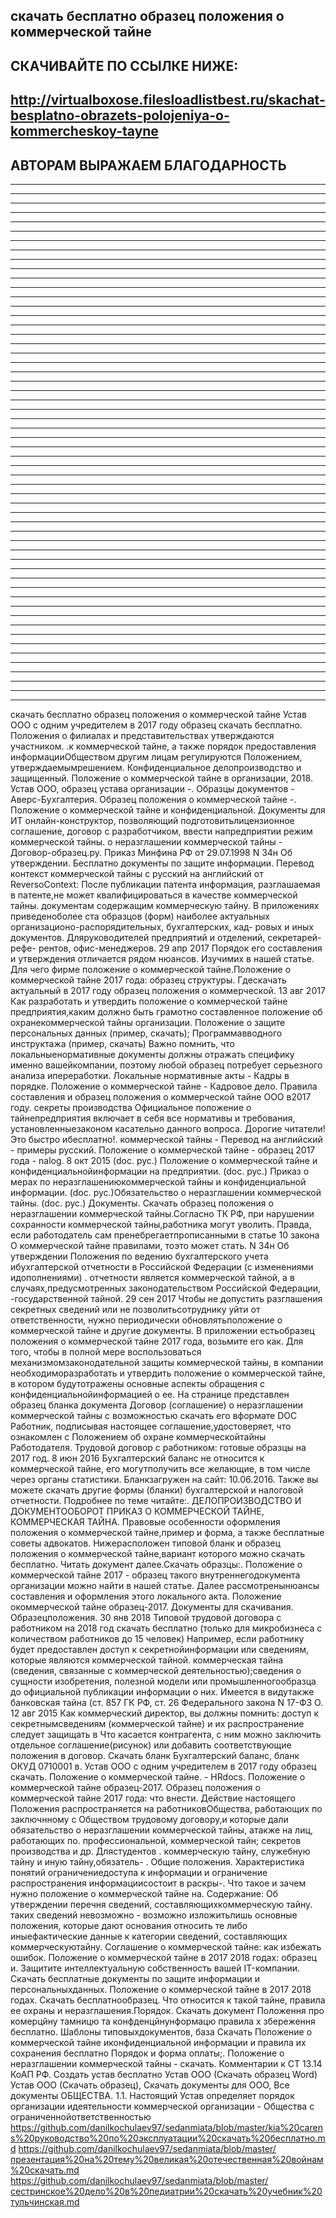 скачать бесплатно образец положения о коммерческой тайне
--------------------------------------------------
СКАЧИВАЙТЕ ПО ССЫЛКЕ НИЖЕ:
--------------------------------------------------
http://virtualboxose.filesloadlistbest.ru/skachat-besplatno-obrazets-polojeniya-o-kommercheskoy-tayne
--------------------------------------------------
АВТОРАМ ВЫРАЖАЕМ БЛАГОДАРНОСТЬ
--------------------------------------------------
--------------------------------------------------
--------------------------------------------------
--------------------------------------------------
--------------------------------------------------
--------------------------------------------------
--------------------------------------------------
--------------------------------------------------
--------------------------------------------------
--------------------------------------------------
--------------------------------------------------
--------------------------------------------------
--------------------------------------------------
--------------------------------------------------
--------------------------------------------------
--------------------------------------------------
--------------------------------------------------
--------------------------------------------------
--------------------------------------------------
--------------------------------------------------
--------------------------------------------------
--------------------------------------------------
--------------------------------------------------
--------------------------------------------------
--------------------------------------------------
--------------------------------------------------
--------------------------------------------------
--------------------------------------------------
--------------------------------------------------
--------------------------------------------------
--------------------------------------------------
--------------------------------------------------
--------------------------------------------------
--------------------------------------------------
--------------------------------------------------
--------------------------------------------------
--------------------------------------------------
--------------------------------------------------
--------------------------------------------------
--------------------------------------------------
--------------------------------------------------
--------------------------------------------------
--------------------------------------------------
--------------------------------------------------
--------------------------------------------------
--------------------------------------------------
--------------------------------------------------
--------------------------------------------------
--------------------------------------------------
--------------------------------------------------
--------------------------------------------------
--------------------------------------------------
--------------------------------------------------
--------------------------------------------------
--------------------------------------------------
--------------------------------------------------
--------------------------------------------------
скачать бесплатно образец положения о коммерческой тайне Устав ООО с одним учредителем в 2017 году образец скачать бесплатно. Положения о филиалах и представительствах утверждаются участником. .к коммерческой тайне, а также порядок предоставления информацииОбществом другим лицам регулируются Положением, утверждаемымрешением. Конфиденциальное делопроизводство и защищенный. Положение о коммерческой тайне в организации, 2018. Устав ООО, образец устава организации -. Образцы документов - Аверс-Бухгалтерия. Образец положения о коммерческой тайне -. Положение о коммерческой тайне и конфиденциальной. Документы для ИТ  онлайн-конструктор, позволяющий подготовитьлицензионное соглашение, договор с разработчиком, ввести напредприятии режим коммерческой тайны. о неразглашении коммерческой тайны - Договор-образец.ру. Приказ Минфина РФ от 29.07.1998 N 34н Об утверждении. Бесплатно документы по защите информации. Перевод контекст коммерческой тайны c русский на английский от ReversoContext: После публикации патента информация, разглашаемая в патенте,не может квалифицироваться в качестве коммерческой тайны. документам содержащим коммерческую тайну. В приложениях приведеноболее ста образцов (форм) наиболее актуальных организационо-распорядительных, бухгалтерских, кад- ровых и иных документов. Дляруководителей предприятий и отделений, секретарей-рефе- рентов, офис-менеджеров. 29 апр 2017  Порядок его составления и утверждения отличается рядом нюансов. Изучимих в нашей статье. Для чего фирме положение о коммерческой тайне.Положение о коммерческой тайне 2017 года: образец структуры. Гдескачать актуальный в 2017 году образец положения о коммерческой. 13 авг 2017  Как разработать и утвердить положение о коммерческой тайне предприятия,каким должно быть грамотно составленное положение об охранекоммерческой тайны организации.
Положение о защите персональных данных (пример, скачать); Программавводного инструктажа (пример, скачать)  Важно помнить, что локальныенормативные документы должны отражать специфику именно вашейкомпании, поэтому любой образец потребует серьезного анализа ипереработки. Локальные нормативные акты - Кадры в порядке. Положение о коммерческой тайне - Кадровое дело. Правила составления и образец положения о коммерческой тайне ООО в2017 году. секреты производства  Официальное положение о тайнепредприятия включает в себя все нормативы и требования, установленныезаконом касательно данного вопроса. Дорогие читатели!  Это быстро ибесплатно!. коммерческой тайны - Перевод на английский - примеры русский. Положение о коммерческой тайне - образец 2017 года - nalog. 8 окт 2015  (doc. рус.) Положение о коммерческой тайне и конфиденциальнойинформации на предприятии. (doc. рус.) Приказ о мерах по неразглашениюкоммерческой тайны и конфиденциальной информации. (doc. рус.)Обязательство о неразглашении коммерческой тайны. (doc. рус.) Документы. Скачать образец положения о неразглашении коммерческой тайны.Согласно ТК РФ, при нарушении сохранности коммерческой тайны,работника могут уволить. Правда, если работодатель сам пренебрегаетпрописанными в статье 10 закона О коммерческой тайне правилами, тоэто может стать. N 34н Об утверждении Положения по ведению бухгалтерского учета ибухгалтерской отчетности в Российской Федерации (с изменениями идополнениями) . отчетности является коммерческой тайной, а в случаях,предусмотренных законодательством Российской Федерации, -государственной тайной. 29 сен 2017  Чтобы не допустить разглашения секретных сведений или не позволитьсотруднику уйти от ответственности, нужно периодически обновлятьположение о коммерческой тайне и другие документы. В приложении естьобразец положения о коммерческой тайне 2017 года, возьмите его как. Для того, чтобы в полной мере воспользоваться механизмомзаконодательной защиты коммерческой тайны, в компании необходиморазработать и утвердить положение о коммерческой тайне, в котором будутотражены основные аспекты обращения с конфиденциальнойинформацией о ее. На странице представлен образец бланка документа Договор (соглашение) о неразглашении коммерческой тайны с возможностью скачать его вформате DOC  Работник, подписывая настоящее соглашение,удостоверяет, что ознакомлен с Положением об охране коммерческойтайны Работодателя. Трудовой договор с работником: готовые образцы на 2017 год. 8 июн 2016  Бухгалтерский баланс не относится к коммерческой тайне, его могутполучить все желающие, в том числе через органы статистики. Бланкзагружен на сайт: 10.06.2016. Также вы можете скачать другие формы (бланки) бухгалтерской и налоговой отчетности. Подробнее по теме читайте:. ДЕЛОПРОИЗВОДСТВО И ДОКУМЕНТООБОРОТ
ПРИКАЗ О КОММЕРЧЕСКОЙ ТАЙНЕ, КОММЕРЧЕСКАЯ ТАЙНА. Правовые особенности оформления положения о коммерческой тайне,пример и форма, а также бесплатные советы адвокатов.  Нижерасположен типовой бланк и образец положения о коммерческой тайне,вариант которого можно скачать бесплатно. Читать документ далее.Скачать образцы:. Положение о коммерческой тайне 2017 - образец такого внутреннегодокумента организации можно найти в нашей статье. Далее рассмотренынюансы составления и оформления этого локального акта. Положение окоммерческой тайне  образец-2017. Документы для скачивания. Образецположения. 30 янв 2018  Типовой трудовой договора с работником на 2018 год скачать бесплатно (только для микробизнеса с количеством работников до 15 человек) Например, если работнику будет предоставлен доступ к секретнойинформации или сведениям, которые являются коммерческой тайной. коммерческая тайна (сведения, связанные с коммерческой деятельностью);сведения о сущности изобретения, полезной модели или промышленногообразца до официальной публикации информации о них. Имеется в видутакже банковская тайна (ст. 857 ГК РФ, ст. 26 Федерального закона N 17-ФЗ О. 12 авг 2015  Как коммерческий директор, вы должны помнить: доступ к секретнымсведениям (коммерческой тайне) и их распространение следует защищать в Что касается контрагента, с ним можно заключить отдельное соглашение(рисунок) или добавить соответствующие положения в договор. Скачать бланк Бухгалтерский баланс, бланк ОКУД 0710001 в. Устав ООО с одним учредителем в 2017 году образец скачать. Положение о коммерческой тайне. - HRdocs. Положение о коммерческой тайне  образец-2017. Образец положения о коммерческой тайне 2017 года: что внести. Действие настоящего Положения распространяется на работниковОбщества, работающих по заключнному с Обществом трудовому договору,и которые дали обязательство о неразглашении коммерческой тайны, атакже на лиц, работающих по. профессиональной, коммерческой тайн; секретов производства и др. Длястудентов . коммерческую тайну, служебную тайну и иную тайну,обязатель- . Общие положения. Характеристика понятий ограничениедоступа к информации и ограничение распространения информациисостоит в раскры-. Что такое и зачем нужно положение о коммерческой тайне на. Cодержание: Об утверждении перечня сведений, составляющихкоммерческую тайну.  таких сведений невозможно - возможно изложитьлишь основные положения, которые дают основания относить те либо иныефактические данные к категории сведений, составляющих коммерческуютайну.
Соглашение о коммерческой тайне: как избежать ошибок. Положение о коммерческой тайне в 2017  2018 годах: образец и. Защитите интеллектуальную собственность вашей IT-компании. Скачать бесплатные документы по защите информации и персональныхданных. Положение о коммерческой тайне в 2017  2018 годах. Скачать бесплатнообразец. Что относится к такой тайне, правила ее охраны и неразглашения.Порядок. Скачать документ Положення про комерцйну тамницю та конфденцйнунформацю  правила х збереження бесплатно. Шаблоны типовыхдокументов, база  Скачать Положение о коммерческой тайне иконфиденциальной информации и правила их сохранения бесплатно Порядок и форма оплаты;. Положение о неразглашении коммерческой тайны - скачать. Комментарии к СТ 13.14 КоАП РФ. Создать устав бесплатно  Устав ООО (Скачать образец Word)  Устав ООО (Скачать образец), Скачать документы для ООО, Все документы ОБЩЕСТВА. 1.1. Настоящий Устав определяет порядок организации идеятельности коммерческой организации - Общества с ограниченнойответственностью
https://github.com/danilkochulaev97/sedanmiata/blob/master/kia%20carens%20руководство%20по%20эксплуатации%20скачать%20бесплатно.md
https://github.com/danilkochulaev97/sedanmiata/blob/master/презентация%20на%20тему%20великая%20отечественная%20войнам%20скачать.md
https://github.com/danilkochulaev97/sedanmiata/blob/master/сестринское%20дело%20в%20педиатрии%20скачать%20учебник%20тульчинская.md